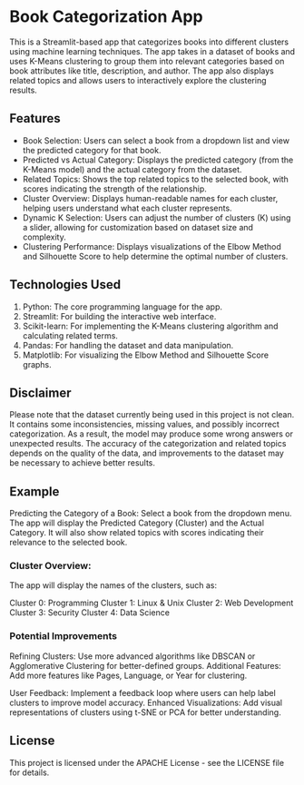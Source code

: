 # Book Categorization App
This is a Streamlit-based app that categorizes books into different clusters using machine learning techniques. The app takes in a dataset of books and uses K-Means clustering to group them into relevant categories based on book attributes like title, description, and author. The app also displays related topics and allows users to interactively explore the clustering results.

## Features
* Book Selection: Users can select a book from a dropdown list and view the predicted category for that book.
* Predicted vs Actual Category: Displays the predicted category (from the K-Means model) and the actual category from the dataset.
* Related Topics: Shows the top related topics to the selected book, with scores indicating the strength of the relationship.
* Cluster Overview: Displays human-readable names for each cluster, helping users understand what each cluster represents.
* Dynamic K Selection: Users can adjust the number of clusters (K) using a slider, allowing for customization based on dataset size and complexity.
* Clustering Performance: Displays visualizations of the Elbow Method and Silhouette Score to help determine the optimal number of clusters.

## Technologies Used
1. Python: The core programming language for the app.
2. Streamlit: For building the interactive web interface.
3. Scikit-learn: For implementing the K-Means clustering algorithm and calculating related terms.
4. Pandas: For handling the dataset and data manipulation.
5. Matplotlib: For visualizing the Elbow Method and Silhouette Score graphs.

## Disclaimer
Please note that the dataset currently being used in this project is not clean. It contains some inconsistencies, missing values, and possibly incorrect categorization. As a result, the model may produce some wrong answers or unexpected results. The accuracy of the categorization and related topics depends on the quality of the data, and improvements to the dataset may be necessary to achieve better results.

## Example
Predicting the Category of a Book:
Select a book from the dropdown menu.
The app will display the Predicted Category (Cluster) and the Actual Category.
It will also show related topics with scores indicating their relevance to the selected book.

### Cluster Overview:
The app will display the names of the clusters, such as:

Cluster 0: Programming
Cluster 1: Linux & Unix
Cluster 2: Web Development
Cluster 3: Security
Cluster 4: Data Science

### Potential Improvements
Refining Clusters: Use more advanced algorithms like DBSCAN or Agglomerative Clustering for better-defined groups.
Additional Features: Add more features like Pages, Language, or Year for clustering.

User Feedback: Implement a feedback loop where users can help label clusters to improve model accuracy.
Enhanced Visualizations: Add visual representations of clusters using t-SNE or PCA for better understanding.

## License
This project is licensed under the APACHE License - see the LICENSE file for details.